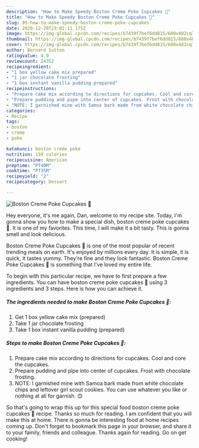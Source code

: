 ```yaml
---
description: "How to Make Speedy Boston Creme Poke Cupcakes 🍰"
title: "How to Make Speedy Boston Creme Poke Cupcakes 🍰"
slug: 95-how-to-make-speedy-boston-creme-poke-cupcakes
date: 2020-12-28T23:01:11.175Z
image: https://img-global.cpcdn.com/recipes/b7439f7bef6dd815/680x482cq70/boston-creme-poke-cupcakes-🍰-recipe-main-photo.jpg
thumbnail: https://img-global.cpcdn.com/recipes/b7439f7bef6dd815/680x482cq70/boston-creme-poke-cupcakes-🍰-recipe-main-photo.jpg
cover: https://img-global.cpcdn.com/recipes/b7439f7bef6dd815/680x482cq70/boston-creme-poke-cupcakes-🍰-recipe-main-photo.jpg
author: Bernard Sutton
ratingvalue: 4.9
reviewcount: 24352
recipeingredient:
- "1 box yellow cake mix prepared"
- "1 jar chocolate frosting"
- "1 box instant vanilla pudding prepared"
recipeinstructions:
- "Prepare cake mix according to directions for cupcakes. Cool and core the cupcakes."
- "Prepare pudding and pipe into center of cupcakes. Frost with chocolate frosting."
- "NOTE: I garnished mine with Samoa bark made from white chocolate chips and leftover girl scout cookies. You can use whatever you like or nothing at all for garnish. 😊"
categories:
- Recipe
tags:
- boston
- creme
- poke

katakunci: boston creme poke 
nutrition: 159 calories
recipecuisine: American
preptime: "PT40M"
cooktime: "PT35M"
recipeyield: "2"
recipecategory: Dessert

---
```



![Boston Creme Poke Cupcakes 🍰](https://img-global.cpcdn.com/recipes/b7439f7bef6dd815/680x482cq70/boston-creme-poke-cupcakes-🍰-recipe-main-photo.jpg)

Hey everyone, it's me again, Dan, welcome to my recipe site. Today, I'm gonna show you how to make a special dish, boston creme poke cupcakes 🍰. It is one of my favorites. This time, I will make it a bit tasty. This is gonna smell and look delicious.

Boston Creme Poke Cupcakes 🍰 is one of the most popular of recent trending meals on earth. It's enjoyed by millions every day. It is simple, it is quick, it tastes yummy. They're fine and they look fantastic. Boston Creme Poke Cupcakes 🍰 is something that I've loved my entire life.




To begin with this particular recipe, we have to first prepare a few ingredients. You can have boston creme poke cupcakes 🍰 using 3 ingredients and 3 steps. Here is how you can achieve it.

<!--inarticleads1-->

##### The ingredients needed to make Boston Creme Poke Cupcakes 🍰:

1. Get 1 box yellow cake mix (prepared)
1. Take 1 jar chocolate frosting
1. Take 1 box instant vanilla pudding (prepared)




<!--inarticleads2-->

##### Steps to make Boston Creme Poke Cupcakes 🍰:

1. Prepare cake mix according to directions for cupcakes. Cool and core the cupcakes.
1. Prepare pudding and pipe into center of cupcakes. Frost with chocolate frosting.
1. NOTE: I garnished mine with Samoa bark made from white chocolate chips and leftover girl scout cookies. You can use whatever you like or nothing at all for garnish. 😊




So that's going to wrap this up for this special food boston creme poke cupcakes 🍰 recipe. Thanks so much for reading. I am confident that you will make this at home. There is gonna be interesting food at home recipes coming up. Don't forget to bookmark this page in your browser, and share it to your family, friends and colleague. Thanks again for reading. Go on get cooking!
